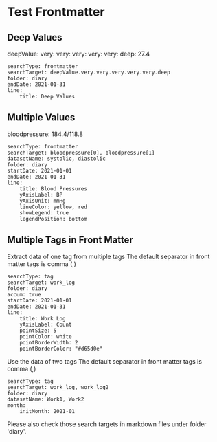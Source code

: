 # Test Frontmatter

## Deep Values
deepValue:
    very:
        very:
            very:
                very: 
                    very:
                        deep: 27.4
``` tracker
searchType: frontmatter
searchTarget: deepValue.very.very.very.very.very.deep
folder: diary
endDate: 2021-01-31
line:
    title: Deep Values
```

## Multiple Values
bloodpressure: 184.4/118.8
``` tracker
searchType: frontmatter
searchTarget: bloodpressure[0], bloodpressure[1]
datasetName: systolic, diastolic
folder: diary
startDate: 2021-01-01
endDate: 2021-01-31
line:
    title: Blood Pressures
    yAxisLabel: BP
    yAxisUnit: mmHg
    lineColor: yellow, red
    showLegend: true
    legendPosition: bottom
```

## Multiple Tags in Front Matter
Extract data of one tag from multiple tags
The default separator in front matter tags is comma (,)
``` tracker
searchType: tag
searchTarget: work_log
folder: diary
accum: true
startDate: 2021-01-01
endDate: 2021-01-31
line:
    title: Work Log
    yAxisLabel: Count
    pointSize: 5
    pointColor: white
    pointBorderWidth: 2
    pointBorderColor: "#d65d0e"
```

Use the data of two tags
The default separator in front matter tags is comma (,)
``` tracker
searchType: tag
searchTarget: work_log, work_log2
folder: diary
datasetName: Work1, Work2
month:
    initMonth: 2021-01
```

Please also check those search targets in markdown files under folder 'diary'.